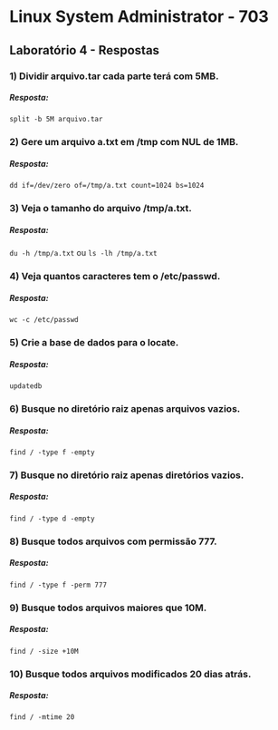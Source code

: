 # Linux System Administrator - 703

## Laboratório 4 - Respostas


### 1) Dividir arquivo.tar cada parte terá com 5MB.

##### Resposta:
`split -b 5M arquivo.tar` 


### 2) Gere um arquivo a.txt em /tmp com NUL de 1MB.

##### Resposta:
`dd if=/dev/zero of=/tmp/a.txt count=1024 bs=1024`


### 3) Veja o tamanho do arquivo /tmp/a.txt.

##### Resposta:
`du -h /tmp/a.txt` 
ou
`ls -lh /tmp/a.txt `


### 4) Veja quantos caracteres tem o /etc/passwd.

##### Resposta:
`wc -c /etc/passwd`


### 5) Crie a base de dados para o locate.

##### Resposta:
`updatedb`


### 6) Busque no diretório raiz apenas arquivos vazios.

##### Resposta:
`find / -type f -empty`


### 7) Busque no diretório raiz apenas diretórios vazios.

##### Resposta:
`find / -type d -empty`


### 8) Busque todos arquivos com permissão 777.

##### Resposta:
`find / -type f -perm 777`


### 9) Busque todos arquivos maiores que 10M.

##### Resposta:
`find / -size +10M`


### 10) Busque todos arquivos modificados 20 dias atrás.

##### Resposta:
`find / -mtime 20`
